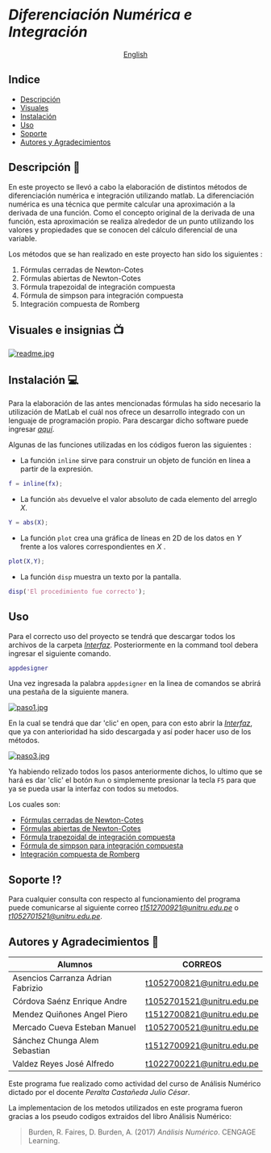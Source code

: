 # ***Diferenciación Numérica e Integración***



<p align="center">
  <a href="/DOCS/README_en.md">English </a>



 
## **Indice**
  
  * [Descripción](https://github.com/AdrianAsen/Integracion/blob/main/DOCS/Descripci%C3%B3n.md)
  * [Visuales](https://github.com/AdrianAsen/Integracion/blob/main/DOCS/Visuales.md)
  * [Instalación](https://github.com/AdrianAsen/Integracion/blob/main/DOCS/Instalacion.md)
  * [Uso](https://github.com/AdrianAsen/Integracion/blob/main/DOCS/Uso.md)
  * [Soporte](https://github.com/AdrianAsen/Integracion/blob/main/DOCS/Soporte.md)
  * [Autores y Agradecimientos](https://github.com/AdrianAsen/Integracion/blob/main/DOCS/Agradecimiento.md)
  
## **Descripción** :page_with_curl:

En este proyecto se llevó a cabo la elaboración de distintos métodos de diferenciación numérica e integración utilizando matlab. La diferenciación numérica es una técnica que permite calcular una aproximación a la derivada de una función. Como el concepto original de la derivada de una función, esta aproximación se realiza alrededor de un punto utilizando los valores y propiedades que se conocen del cálculo diferencial de una variable. 

Los métodos que se han realizado en este proyecto han sido los siguientes :

1. Fórmulas cerradas de Newton-Cotes
2. Fórmulas abiertas de Newton-Cotes
3. Fórmula trapezoidal de integración compuesta
4. Fórmula de simpson para integración compuesta
5. Integración compuesta de Romberg


## **Visuales e insignias** :tv:
  
  
  
  
  [![readme.jpg](https://i.postimg.cc/2jMZYdS7/readme.jpg)](https://postimg.cc/kDN4Fb82)
  
  
  


## **Instalación** :computer:

Para la elaboración de las antes mencionadas fórmulas ha sido necesario la utilización de MatLab el cuál nos ofrece un desarrollo integrado con un lenguaje de programación propio. Para descargar dicho software puede ingresar [*aquí*](https://es.mathworks.com/products/get-matlab.html?s_tid=gn_getml "Link Matlab").

Algunas de las funciones utilizadas en los códigos fueron las siguientes :
* La función `inline` sirve para construir un objeto de función en línea a partir de la expresión.

```matlab
f = inline(fx);
```
* La función `abs` devuelve el valor absoluto de cada elemento del arreglo *X*.
```matlab
Y = abs(X);
```
* La función `plot` crea una gráfica de líneas en 2D de los datos en *Y* frente a los valores correspondientes en *X* .
```matlab
plot(X,Y);
```
* La función `disp` muestra un texto por la pantalla.
```matlab
disp('El procedimiento fue correcto');
```

## **Uso**

Para el correcto uso del proyecto se tendrá que descargar todos los archivos de la carpeta [*Interfaz*](https://github.com/AdrianAsen/Integracion/tree/main/Interfaz).
Posteriormente en la command tool debera ingresar el siguiente comando.
```matlab
appdesigner
```
Una vez ingresada la palabra `appdesigner` en la linea de comandos se abrirá una pestaña de la siguiente manera.
  
[![paso1.jpg](https://i.postimg.cc/wj8VFYKJ/paso1.jpg)](https://postimg.cc/tYkWCf4C)
  
En la cual se tendrá que dar 'clic' en open, para con esto abrir la [*Interfaz*](https://github.com/AdrianAsen/Integracion/tree/main/Interfaz), que ya con anterioridad ha sido descargada y así poder hacer uso de los métodos.
  
[![paso3.jpg](https://i.postimg.cc/q7gWHdRR/paso3.jpg)](https://postimg.cc/jW0Mymy0)
  
Ya habiendo relizado todos los pasos anteriormente dichos, lo ultimo que se hará es dar 'clic' el botón `Run` o simplemente presionar la tecla `F5` para que ya se pueda usar la interfaz con todos su metodos.

Los cuales son:

  
* [Fórmulas cerradas de Newton-Cotes](https://github.com/AdrianAsen/Integracion/blob/main/M%C3%89TODOS/NCcerradas.m)
* [Fórmulas abiertas de Newton-Cotes](https://github.com/AdrianAsen/Integracion/blob/main/M%C3%89TODOS/NCabiertas.m)
* [Fórmula trapezoidal de integración compuesta](https://github.com/AdrianAsen/Integracion/blob/main/M%C3%89TODOS/ReglaCompuestaTrapezoidal.m)
* [Fórmula de simpson para integración compuesta](https://github.com/AdrianAsen/Integracion/blob/main/M%C3%89TODOS/ReglaCompuestaSimpson.m)
* [Integración compuesta de Romberg](https://github.com/AdrianAsen/Integracion/blob/main/M%C3%89TODOS/IntegracionRomberg.m)


## **Soporte** :interrobang:

Para cualquier consulta con respecto al funcionamiento del programa puede comunicarse al siguiente correo  *t1512700921@unitru.edu.pe* o
*t1052701521@unitru.edu.pe*.


## **Autores y Agradecimientos** :book:


|       Alumnos     |   CORREOS   |
|       ----------    |  ---------| 
| Asencios Carranza Adrian Fabrizio|t1052700821@unitru.edu.pe|
| Córdova Saénz Enrique Andre|t1052701521@unitru.edu.pe|
| Mendez Quiñones Angel Piero|t1512700821@unitru.edu.pe|
| Mercado Cueva Esteban Manuel|t1052700521@unitru.edu.pe|
| Sánchez Chunga Alem Sebastian|t1512700921@unitru.edu.pe|
| Valdez Reyes José Alfredo|t1022700221@unitru.edu.pe|


Este programa fue realizado como actividad del curso de Análisis Numérico dictado por el docente *Peralta Castañeda Julio César*.

La implementacion de los metodos utilizados en este programa fueron gracias a los pseudo codigos extraidos del libro Análisis Numérico:
>Burden, R. Faires, D. Burden, A. (2017) *Análisis Numérico*. CENGAGE Learning. 
